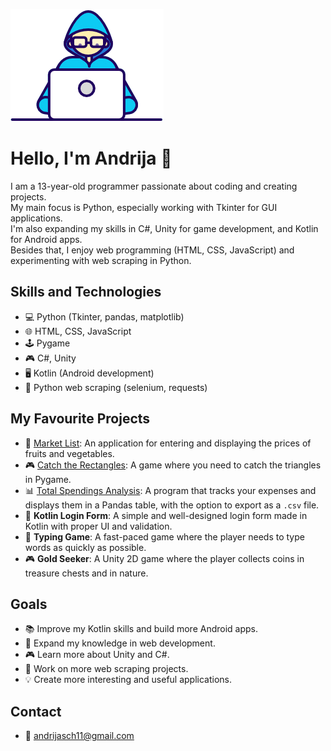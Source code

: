 ![gific](Developer.gif)  

# Hello, I'm Andrija 👋  

I am a 13-year-old programmer passionate about coding and creating projects.  
My main focus is Python, especially working with Tkinter for GUI applications.  
I'm also expanding my skills in C#, Unity for game development, and Kotlin for Android apps.  
Besides that, I enjoy web programming (HTML, CSS, JavaScript) and experimenting with web scraping in Python.  

## Skills and Technologies  
- 💻 Python (Tkinter, pandas, matplotlib)  
- 🌐 HTML, CSS, JavaScript  
- 🕹️ Pygame  
- 🎮 C#, Unity  
- 🖥️ Kotlin (Android development)  
- 🔎 Python web scraping (selenium, requests)  

## My Favourite Projects  
- 📝 [Market List](https://github.com/AndrijaStosic/Market-List): An application for entering and displaying the prices of fruits and vegetables.  
- 🎮 [Catch the Rectangles](https://github.com/AndrijaStosic/Catch-the-rectangles): A game where you need to catch the triangles in Pygame.  
- 📊 [Total Spendings Analysis](https://github.com/AndrijaStosic/Total-spendings-analysis): A program that tracks your expenses and displays them in a Pandas table, with the option to export as a `.csv` file.  
- 🔐 **Kotlin Login Form**: A simple and well-designed login form made in Kotlin with proper UI and validation.  
- 📜 **Typing Game**: A fast-paced game where the player needs to type words as quickly as possible.  
- 🎮 **Gold Seeker**: A Unity 2D game where the player collects coins in treasure chests and in nature.  

## Goals  
- 📚 Improve my Kotlin skills and build more Android apps.  
- 🚀 Expand my knowledge in web development.  
- 🎮 Learn more about Unity and C#.  
- 🔎 Work on more web scraping projects.  
- 💡 Create more interesting and useful applications.  

## Contact  
- 📧 andrijasch11@gmail.com
